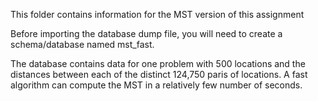 This folder contains information for the MST version of this assignment

Before importing the database dump file, you will need to create a schema/database named mst_fast.

The database contains data for one problem with 500 locations and the distances between each of the distinct 124,750 paris of locations.  A fast algorithm can compute the MST in a relatively few number of seconds.
